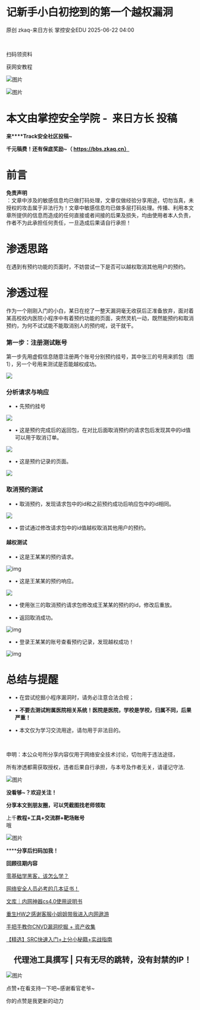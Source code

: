#  记新手小白初挖到的第一个越权漏洞  
原创 zkaq-来日方长  掌控安全EDU   2025-06-22 04:00  
  
   
  
扫码领资料  
  
获网安教程  
  
![图片](https://mmbiz.qpic.cn/sz_mmbiz_png/BwqHlJ29vcrpvQG1VKMy1AQ1oVvUSeZYhLRYCeiaa3KSFkibg5xRjLlkwfIe7loMVfGuINInDQTVa4BibicW0iaTsKw/640?wx_fmt=other&from=appmsg&wxfrom=5&wx_lazy=1&wx_co=1&tp=webp "")  
  
  
![图片](https://mmbiz.qpic.cn/mmbiz_png/b96CibCt70iaaJcib7FH02wTKvoHALAMw4fchVnBLMw4kTQ7B9oUy0RGfiacu34QEZgDpfia0sVmWrHcDZCV1Na5wDQ/640?wx_fmt=other&wxfrom=5&wx_lazy=1&wx_co=1&tp=webp "")  
  
  
# 本文由掌控安全学院 -  来日方长 投稿  
  
**来****Track安全社区投稿~**  
  
**千元稿费！还有保底奖励~（ https://bbs.zkaq.cn）**  
# 前言  
  
**免责声明**  
：文章中涉及的敏感信息均已做打码处理，文章仅做经验分享用途，切勿当真，未授权的攻击属于非法行为！文章中敏感信息均已做多层打码处理。传播、利用本文章所提供的信息而造成的任何直接或者间接的后果及损失，均由使用者本人负责，作者不为此承担任何责任，一旦造成后果请自行承担！  
# 渗透思路  
  
在遇到有预约功能的页面时，不妨尝试一下是否可以越权取消其他用户的预约。  
# 渗透过程  
  
作为一个刚刚入门的小白，某日在挖了一整天漏洞毫无收获后正准备放弃，面对着某高校校内医院小程序中有着预约功能的页面，突然灵机一动，既然能预约和取消预约，为何不试试能不能取消别人的预约呢，说干就干。  
### 第一步：注册测试账号  
  
第一步先用虚假信息随意注册两个账号分别预约挂号，其中张三的号用来抓包（图1），另一个号用来测试是否能越权成功。  
  
![](https://mmbiz.qpic.cn/sz_mmbiz_png/BwqHlJ29vcoXRCtx1qLlZQ0x0ouSicUwxrGld8UX7MFMJFib3zIxA22icpy9YXEFCaLODEgB5UxbiaKyu6nibepaG4w/640?wx_fmt=png&from=appmsg "")  
  
### 分析请求与响应  
- • 先预约挂号  
  
  
  
![](https://mmbiz.qpic.cn/sz_mmbiz_png/BwqHlJ29vcoXRCtx1qLlZQ0x0ouSicUwxZVvCqJdVMgTNGvGowKvst2nV9ThmGa50Boc0FKWW4MWicP6cugKK9Rw/640?wx_fmt=png&from=appmsg "")  
  
- • 这是预约完成后的返回包，在对比后面取消预约的请求包后发现其中的id值可以用于取消订单。  
  
  
  
![](https://mmbiz.qpic.cn/sz_mmbiz_png/BwqHlJ29vcoXRCtx1qLlZQ0x0ouSicUwxkTAIbLmWJp09QibbKp4e85Wnick51I7bvZpGwe0bbCzicr2pibxa2FXY1Q/640?wx_fmt=png&from=appmsg "")  
  
- • 这是预约记录的页面。  
  
  
  
![](https://mmbiz.qpic.cn/sz_mmbiz_png/BwqHlJ29vcoXRCtx1qLlZQ0x0ouSicUwxVrET3iaDCFn3oUdOpJGjvDE4rFH7Bico6icwBbMnPqf7z7V5Ko3B22bZg/640?wx_fmt=png&from=appmsg "")  
  
### 取消预约测试  
- • 取消预约，发现请求包中的id和之前预约成功后响应包中的id相同。  
  
  
  
![](https://mmbiz.qpic.cn/sz_mmbiz_png/BwqHlJ29vcoXRCtx1qLlZQ0x0ouSicUwx99yaOqNJQUCfWNeEHlpn6cSeNAM6GF2unl1RCGP4icEJiad7c7AbI7uA/640?wx_fmt=png&from=appmsg "")  
  
- • 尝试通过修改请求包中的id值越权取消其他用户的预约。  
  
#### 越权测试  
- • 这是王某某的预约请求。  
  
![img](https://mmbiz.qpic.cn/sz_mmbiz_png/BwqHlJ29vcoXRCtx1qLlZQ0x0ouSicUwxB0h71xMVwWCyW70HcIJJPrCr2FxVRmRoDSfG37zXoGfWhmicThpWIcQ/640?wx_fmt=png&from=appmsg "null")  
- • 这是王某某的预约响应。  
  
  
  
![](https://mmbiz.qpic.cn/sz_mmbiz_png/BwqHlJ29vcoXRCtx1qLlZQ0x0ouSicUwxcsG55NiaJRfrXXBePRDWibEFSN6M0smTI28bdp23Ltg2lq6RVhNk6lbA/640?wx_fmt=png&from=appmsg "")  
  
- • 使用张三的取消预约请求包修改成王某某的预约的id，修改后重放。  
  
- • 返回取消成功。  
  
![img](https://mmbiz.qpic.cn/sz_mmbiz_png/BwqHlJ29vcoXRCtx1qLlZQ0x0ouSicUwxIp8jq3ZqLIhsjjdBSlndNeA9OhCZUuHU2n36uO8mVss7a5B6z4G1Sg/640?wx_fmt=png&from=appmsg "null")  
- • 登录王某某的账号查看预约记录，发现越权成功！  
  
![img](https://mmbiz.qpic.cn/sz_mmbiz_png/BwqHlJ29vcoXRCtx1qLlZQ0x0ouSicUwx5QESPCIX5JGCTSYY3rwCC4HSnjs5VvHJicdicJW1LmR6ljkVZ7CT7BYg/640?wx_fmt=png&from=appmsg "null")  
# 总结与提醒  
- • 在尝试挖掘小程序漏洞时，请务必注意合法合规；  
  
- • **不要去测试附属医院相关系统！医院是医院，学校是学校，归属不同，后果严重！**  
  
- • 本文仅为学习交流用途，请勿用于非法目的。  
  
  
  
   
  
申明：本公众号所分享内容仅用于网络安全技术讨论，切勿用于违法途径，  
  
所有渗透都需获取授权，违者后果自行承担，与本号及作者无关，请谨记守法.  
  
![图片](https://mmbiz.qpic.cn/mmbiz_gif/BwqHlJ29vcqJvF3Qicdr3GR5xnNYic4wHWaCD3pqD9SSJ3YMhuahjm3anU6mlEJaepA8qOwm3C4GVIETQZT6uHGQ/640?wx_fmt=gif&wxfrom=5&wx_lazy=1&tp=webp "")  
  
**没看够~？欢迎关注！**  
  
  
**分享本文到朋友圈，可以凭截图找老师领取**  
  
上千**教程+工具+交流群+靶场账号**  
哦  
  
![图片](https://mmbiz.qpic.cn/sz_mmbiz_png/BwqHlJ29vcrpvQG1VKMy1AQ1oVvUSeZYhLRYCeiaa3KSFkibg5xRjLlkwfIe7loMVfGuINInDQTVa4BibicW0iaTsKw/640?wx_fmt=other&from=appmsg&wxfrom=5&wx_lazy=1&wx_co=1&tp=webp "")  
  
******分享后扫码加我！**  
  
**回顾往期内容**  
  
[零基础学黑客，该怎么学？](http://mp.weixin.qq.com/s?__biz=MzUyODkwNDIyMg==&mid=2247487576&idx=1&sn=3852f2221f6d1a492b94939f5f398034&chksm=fa686929cd1fe03fcb6d14a5a9d86c2ed750b3617bd55ad73134bd6d1397cc3ccf4a1b822bd4&scene=21#wechat_redirect)  
  
  
[网络安全人员必考的几本证书！](http://mp.weixin.qq.com/s?__biz=MzUyODkwNDIyMg==&mid=2247520349&idx=1&sn=41b1bcd357e4178ba478e164ae531626&chksm=fa6be92ccd1c603af2d9100348600db5ed5a2284e82fd2b370e00b1138731b3cac5f83a3a542&scene=21#wechat_redirect)  
  
  
[文库｜内网神器cs4.0使用说明书](http://mp.weixin.qq.com/s?__biz=MzUyODkwNDIyMg==&mid=2247519540&idx=1&sn=e8246a12895a32b4fc2909a0874faac2&chksm=fa6bf445cd1c7d53a207200289fe15a8518cd1eb0cc18535222ea01ac51c3e22706f63f20251&scene=21#wechat_redirect)  
  
  
[重生HW之感谢客服小姐姐带我进入内网遨游](https://mp.weixin.qq.com/s?__biz=MzUyODkwNDIyMg==&mid=2247549901&idx=1&sn=f7c9c17858ce86edf5679149cce9ae9a&scene=21#wechat_redirect)  
  
  
[手把手教你CNVD漏洞挖掘 + 资产收集](https://mp.weixin.qq.com/s?__biz=MzUyODkwNDIyMg==&mid=2247542576&idx=1&sn=d9f419d7a632390d52591ec0a5f4ba01&token=74838194&lang=zh_CN&scene=21#wechat_redirect)  
  
  
[【精选】SRC快速入门+上分小秘籍+实战指南](http://mp.weixin.qq.com/s?__biz=MzUyODkwNDIyMg==&mid=2247512593&idx=1&sn=24c8e51745added4f81aa1e337fc8a1a&chksm=fa6bcb60cd1c4276d9d21ebaa7cb4c0c8c562e54fe8742c87e62343c00a1283c9eb3ea1c67dc&scene=21#wechat_redirect)  
  
##     代理池工具撰写 | 只有无尽的跳转，没有封禁的IP！  
  
![图片](https://mmbiz.qpic.cn/mmbiz_gif/BwqHlJ29vcqJvF3Qicdr3GR5xnNYic4wHWaCD3pqD9SSJ3YMhuahjm3anU6mlEJaepA8qOwm3C4GVIETQZT6uHGQ/640?wx_fmt=gif&wxfrom=5&wx_lazy=1&tp=webp "")  
  
点赞+在看支持一下吧~感谢看官老爷~   
  
你的点赞是我更新的动力  
  
